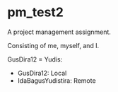 # pm_test2
A project management assignment.

Consisting of me, myself, and I.

GusDira12 = Yudis:
- GusDira12: Local
- IdaBagusYudistira: Remote
